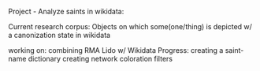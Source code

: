 Project - Analyze saints in wikidata:

Current research corpus:
Objects on which some(one/thing) is depicted w/ a canonization state in wikidata

working on:
combining RMA Lido w/ Wikidata
    Progress: creating a saint-name dictionary
creating network coloration filters
